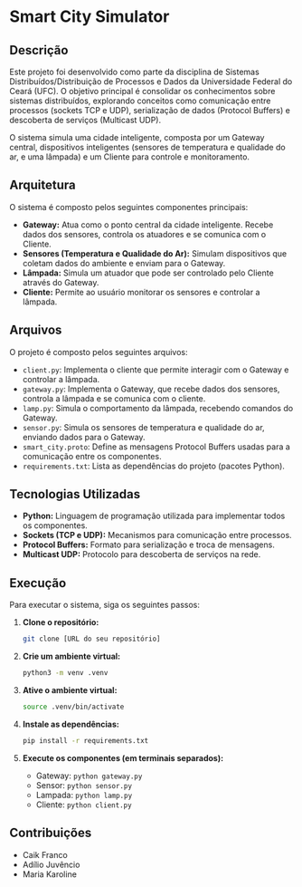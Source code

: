# Smart City Simulator

## Descrição

Este projeto foi desenvolvido como parte da disciplina de Sistemas Distribuídos/Distribuição de Processos e Dados da Universidade Federal do Ceará (UFC). O objetivo principal é consolidar os conhecimentos sobre sistemas distribuídos, explorando conceitos como comunicação entre processos (sockets TCP e UDP), serialização de dados (Protocol Buffers) e descoberta de serviços (Multicast UDP).

O sistema simula uma cidade inteligente, composta por um Gateway central, dispositivos inteligentes (sensores de temperatura e qualidade do ar, e uma lâmpada) e um Cliente para controle e monitoramento.

## Arquitetura

O sistema é composto pelos seguintes componentes principais:

* **Gateway:** Atua como o ponto central da cidade inteligente. Recebe dados dos sensores, controla os atuadores e se comunica com o Cliente.
* **Sensores (Temperatura e Qualidade do Ar):** Simulam dispositivos que coletam dados do ambiente e enviam para o Gateway.
* **Lâmpada:** Simula um atuador que pode ser controlado pelo Cliente através do Gateway.
* **Cliente:** Permite ao usuário monitorar os sensores e controlar a lâmpada.

## Arquivos

O projeto é composto pelos seguintes arquivos:

* `client.py`: Implementa o cliente que permite interagir com o Gateway e controlar a lâmpada.
* `gateway.py`: Implementa o Gateway, que recebe dados dos sensores, controla a lâmpada e se comunica com o cliente.
* `lamp.py`: Simula o comportamento da lâmpada, recebendo comandos do Gateway.
* `sensor.py`: Simula os sensores de temperatura e qualidade do ar, enviando dados para o Gateway.
* `smart_city.proto`: Define as mensagens Protocol Buffers usadas para a comunicação entre os componentes.
* `requirements.txt`: Lista as dependências do projeto (pacotes Python).

## Tecnologias Utilizadas

* **Python:** Linguagem de programação utilizada para implementar todos os componentes.
* **Sockets (TCP e UDP):** Mecanismos para comunicação entre processos.
* **Protocol Buffers:** Formato para serialização e troca de mensagens.
* **Multicast UDP:** Protocolo para descoberta de serviços na rede.

## Execução

Para executar o sistema, siga os seguintes passos:

1. **Clone o repositório:**
    ```bash
    git clone [URL do seu repositório]
    ```

2. **Crie um ambiente virtual:**
    ```bash
    python3 -m venv .venv
    ```

3. **Ative o ambiente virtual:**
    ```bash
    source .venv/bin/activate
    ```

4. **Instale as dependências:**
    ```bash
    pip install -r requirements.txt
    ```

5. **Execute os componentes (em terminais separados):**

    * Gateway: `python gateway.py`
    * Sensor: `python sensor.py`
    * Lampada: `python lamp.py`
    * Cliente: `python client.py`

## Contribuições

* Caik Franco
* Adílio Juvêncio
* Maria Karoline
